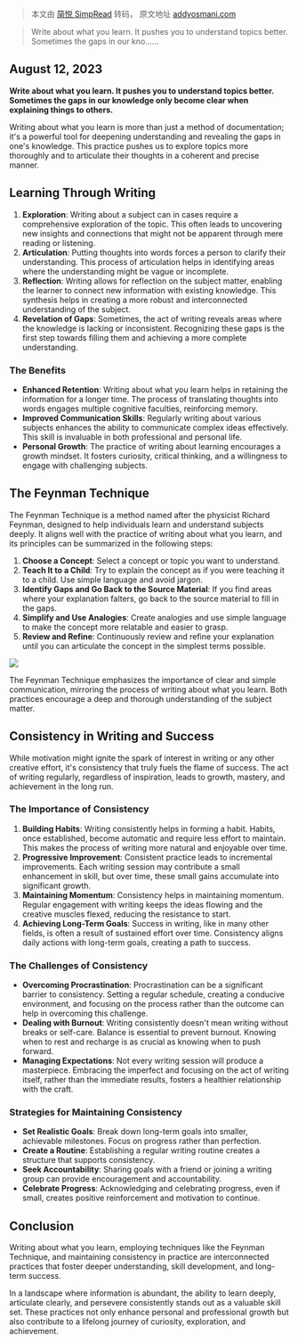 > 本文由 [简悦 SimpRead](http://ksria.com/simpread/) 转码， 原文地址 [addyosmani.com](https://addyosmani.com/blog/write-learn/)

> Write about what you learn. It pushes you to understand topics better. Sometimes the gaps in our kno......

August 12, 2023
---------------

**Write about what you learn. It pushes you to understand topics better. Sometimes the gaps in our knowledge only become clear when explaining things to others.**

Writing about what you learn is more than just a method of documentation; it's a powerful tool for deepening understanding and revealing the gaps in one's knowledge. This practice pushes us to explore topics more thoroughly and to articulate their thoughts in a coherent and precise manner.

Learning Through Writing
------------------------

1.  **Exploration**: Writing about a subject can in cases require a comprehensive exploration of the topic. This often leads to uncovering new insights and connections that might not be apparent through mere reading or listening.
2.  **Articulation**: Putting thoughts into words forces a person to clarify their understanding. This process of articulation helps in identifying areas where the understanding might be vague or incomplete.
3.  **Reflection**: Writing allows for reflection on the subject matter, enabling the learner to connect new information with existing knowledge. This synthesis helps in creating a more robust and interconnected understanding of the subject.
4.  **Revelation of Gaps**: Sometimes, the act of writing reveals areas where the knowledge is lacking or inconsistent. Recognizing these gaps is the first step towards filling them and achieving a more complete understanding.

### The Benefits

*   **Enhanced Retention**: Writing about what you learn helps in retaining the information for a longer time. The process of translating thoughts into words engages multiple cognitive faculties, reinforcing memory.
*   **Improved Communication Skills**: Regularly writing about various subjects enhances the ability to communicate complex ideas effectively. This skill is invaluable in both professional and personal life.
*   **Personal Growth**: The practice of writing about learning encourages a growth mindset. It fosters curiosity, critical thinking, and a willingness to engage with challenging subjects.

The Feynman Technique
---------------------

The Feynman Technique is a method named after the physicist Richard Feynman, designed to help individuals learn and understand subjects deeply. It aligns well with the practice of writing about what you learn, and its principles can be summarized in the following steps:

1.  **Choose a Concept**: Select a concept or topic you want to understand.
2.  **Teach It to a Child**: Try to explain the concept as if you were teaching it to a child. Use simple language and avoid jargon.
3.  **Identify Gaps and Go Back to the Source Material**: If you find areas where your explanation falters, go back to the source material to fill in the gaps.
4.  **Simplify and Use Analogies**: Create analogies and use simple language to make the concept more relatable and easier to grasp.
5.  **Review and Refine**: Continuously review and refine your explanation until you can articulate the concept in the simplest terms possible.

![](https://addyosmani.com/assets/feynman.jpeg)

The Feynman Technique emphasizes the importance of clear and simple communication, mirroring the process of writing about what you learn. Both practices encourage a deep and thorough understanding of the subject matter.

Consistency in Writing and Success
----------------------------------

While motivation might ignite the spark of interest in writing or any other creative effort, it's consistency that truly fuels the flame of success. The act of writing regularly, regardless of inspiration, leads to growth, mastery, and achievement in the long run.

### The Importance of Consistency

1.  **Building Habits**: Writing consistently helps in forming a habit. Habits, once established, become automatic and require less effort to maintain. This makes the process of writing more natural and enjoyable over time.
2.  **Progressive Improvement**: Consistent practice leads to incremental improvements. Each writing session may contribute a small enhancement in skill, but over time, these small gains accumulate into significant growth.
3.  **Maintaining Momentum**: Consistency helps in maintaining momentum. Regular engagement with writing keeps the ideas flowing and the creative muscles flexed, reducing the resistance to start.
4.  **Achieving Long-Term Goals**: Success in writing, like in many other fields, is often a result of sustained effort over time. Consistency aligns daily actions with long-term goals, creating a path to success.

### The Challenges of Consistency

*   **Overcoming Procrastination**: Procrastination can be a significant barrier to consistency. Setting a regular schedule, creating a conducive environment, and focusing on the process rather than the outcome can help in overcoming this challenge.
*   **Dealing with Burnout**: Writing consistently doesn't mean writing without breaks or self-care. Balance is essential to prevent burnout. Knowing when to rest and recharge is as crucial as knowing when to push forward.
*   **Managing Expectations**: Not every writing session will produce a masterpiece. Embracing the imperfect and focusing on the act of writing itself, rather than the immediate results, fosters a healthier relationship with the craft.

### Strategies for Maintaining Consistency

*   **Set Realistic Goals**: Break down long-term goals into smaller, achievable milestones. Focus on progress rather than perfection.
*   **Create a Routine**: Establishing a regular writing routine creates a structure that supports consistency.
*   **Seek Accountability**: Sharing goals with a friend or joining a writing group can provide encouragement and accountability.
*   **Celebrate Progress**: Acknowledging and celebrating progress, even if small, creates positive reinforcement and motivation to continue.

Conclusion
----------

Writing about what you learn, employing techniques like the Feynman Technique, and maintaining consistency in practice are interconnected practices that foster deeper understanding, skill development, and long-term success.

In a landscape where information is abundant, the ability to learn deeply, articulate clearly, and persevere consistently stands out as a valuable skill set. These practices not only enhance personal and professional growth but also contribute to a lifelong journey of curiosity, exploration, and achievement.